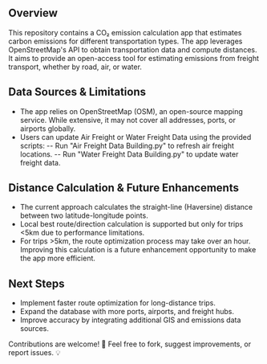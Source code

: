 ## Overview
This repository contains a CO₂ emission calculation app that estimates carbon emissions for different transportation types. The app leverages OpenStreetMap's API to obtain transportation data and compute distances. It aims to provide an open-access tool for estimating emissions from freight transport, whether by road, air, or water.

## Data Sources & Limitations
- The app relies on OpenStreetMap (OSM), an open-source mapping service. While extensive, it may not cover all addresses, ports, or airports globally.
- Users can update Air Freight or Water Freight Data using the provided scripts:
-- Run "Air Freight Data Building.py" to refresh air freight locations.
-- Run "Water Freight Data Building.py" to update water freight data.
  
## Distance Calculation & Future Enhancements
- The current approach calculates the straight-line (Haversine) distance between two latitude-longitude points.
- Local best route/direction calculation is supported but only for trips <5km due to performance limitations.
- For trips >5km, the route optimization process may take over an hour. Improving this calculation is a future enhancement opportunity to make the app more efficient.

## Next Steps
- Implement faster route optimization for long-distance trips.
- Expand the database with more ports, airports, and freight hubs.
- Improve accuracy by integrating additional GIS and emissions data sources.
  
Contributions are welcome! 🚀 Feel free to fork, suggest improvements, or report issues. 💡
